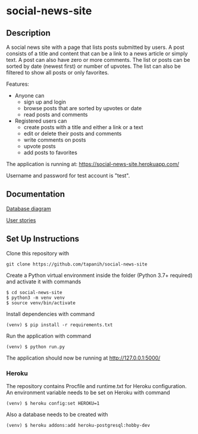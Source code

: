 # social-news-site

## Description

A social news site with a page that lists posts submitted by users. A post consists of a title and content that can be a link to a news article or simply text. A post can also have zero or more comments. The list or posts can be sorted by date (newest first) or number of upvotes. The list can also be filtered to show all posts or only favorites.

Features:

* Anyone can
  * sign up and login
  * browse posts that are sorted by upvotes or date
  * read posts and comments
* Registered users can
  * create posts with a title and either a link or a text
  * edit or delete their posts and comments
  * write comments on posts
  * upvote posts
  * add posts to favorites

The application is running at: https://social-news-site.herokuapp.com/

Username and password for test account is "test".

## Documentation

[Database diagram](documentation/database_diagram.md)

[User stories](documentation/user_stories.md)

## Set Up Instructions

Clone this repository with
```
git clone https://github.com/tapanih/social-news-site
```
Create a Python virtual environment inside the folder (Python 3.7+ required) and activate it with commands
```
$ cd social-news-site
$ python3 -m venv venv
$ source venv/bin/activate
```
Install dependencies with command
```
(venv) $ pip install -r requirements.txt
```
Run the application with command
```
(venv) $ python run.py
```
The application should now be running at http://127.0.0.1:5000/

### Heroku

The repository contains Procfile and runtime.txt for Heroku configuration. An environment variable needs to be set on Heroku with command
```
(venv) $ heroku config:set HEROKU=1
```
Also a database needs to be created with
```
(venv) $ heroku addons:add heroku-postgresql:hobby-dev
```